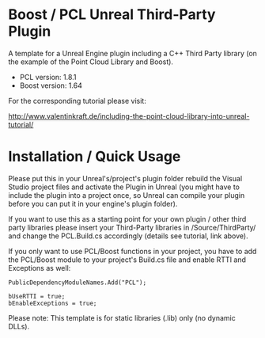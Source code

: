 # Boost / PCL Unreal Third-Party Plugin
A template for a Unreal Engine plugin including a C++ Third Party library (on the example of the Point Cloud Library and Boost).

* PCL version: 1.8.1
* Boost version: 1.64

For the corresponding tutorial please visit:

http://www.valentinkraft.de/including-the-point-cloud-library-into-unreal-tutorial/

# Installation / Quick Usage
Please put this in your Unreal's/project's plugin folder rebuild the Visual Studio project files and activate the Plugin in Unreal (you might have to include the plugin into a project once, so Unreal can compile your plugin before you can put it in your engine's plugin folder).

If you want to use this as a starting point for your own plugin / other third party libraries please insert your Third-Party libraries in /Source/ThirdParty/ and change the PCL.Build.cs accordingly (details see tutorial, link above).

If you only want to use PCL/Boost functions in your project, you have to add the PCL/Boost module to your project's Build.cs file and enable RTTI and Exceptions as well:
```c-sharp
PublicDependencyModuleNames.Add("PCL");

bUseRTTI = true;
bEnableExceptions = true;
```

Please note: This template is for static libraries (.lib) only (no dynamic DLLs).
